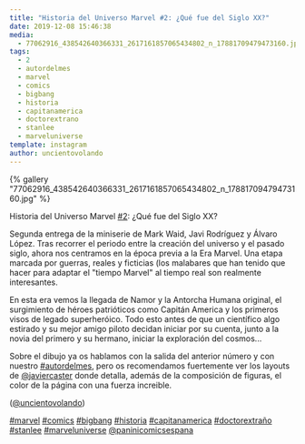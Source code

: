 ```yaml
---
title: "Historia del Universo Marvel #2: ¿Qué fue del Siglo XX?"
date: 2019-12-08 15:46:38
media: 
  - 77062916_438542640366331_2617161857065434802_n_17881709479473160.jpg
tags: 
  - 2
  - autordelmes
  - marvel
  - comics
  - bigbang
  - historia
  - capitanamerica
  - doctorextrano
  - stanlee
  - marveluniverse
template: instagram
author: uncientovolando
---
```


{% gallery "77062916_438542640366331_2617161857065434802_n_17881709479473160.jpg" %}

Historia del Universo Marvel [#2](/tags/2): ¿Qué fue del Siglo XX?

Segunda entrega de la miniserie de Mark Waid, Javi Rodríguez y Álvaro López. Tras recorrer el periodo entre la creación del universo y el pasado siglo, ahora nos centramos en la época previa a la Era Marvel. Una etapa marcada por guerras, reales y ficticias (los malabares que han tenido que hacer para adaptar el "tiempo Marvel" al tiempo real son realmente interesantes.

En esta era vemos la llegada de Namor y la Antorcha Humana original, el surgimiento de héroes patrióticos como Capitán America y los primeros visos de legado superheróico. Todo esto antes de que un científico algo estirado y su mejor amigo piloto decidan iniciar por su cuenta, junto a la novia del primero y su hermano, iniciar la exploración del cosmos...

Sobre el dibujo ya os hablamos con la salida del anterior número y con nuestro [#autordelmes](/tags/autordelmes), pero os recomendamos fuertemente ver los layouts de [@javiercaster](https://instagram.com/javiercaster) donde detalla, además de la composición de figuras, el color de la página con una fuerza increible.

([@uncientovolando](https://instagram.com/uncientovolando))

[#marvel](/tags/marvel) [#comics](/tags/comics) [#bigbang](/tags/bigbang) [#historia](/tags/historia) [#capitanamerica](/tags/capitanamerica) [#doctorextraño](/tags/doctorextrano) [#stanlee](/tags/stanlee) [#marveluniverse](/tags/marveluniverse) [@paninicomicsespana](https://instagram.com/paninicomicsespana)
